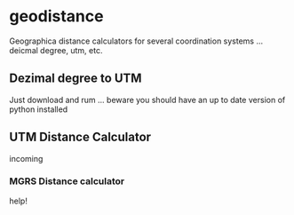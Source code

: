 # geodistance
Geographica distance calculators for several coordination systems ... deicmal degree, utm, etc.

## Dezimal degree to UTM
Just download and rum ... beware you should have an up to date version of python installed

## UTM Distance Calculator
incoming

### MGRS Distance calculator 
help!
